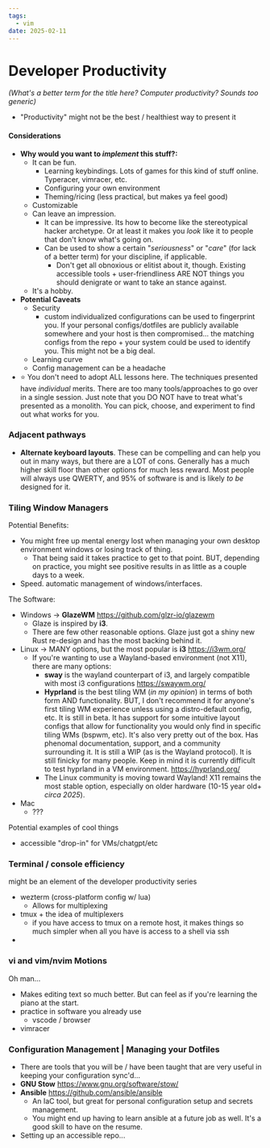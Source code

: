 ```yaml
---
tags:
  - vim
date: 2025-02-11
---
```

# Developer Productivity

*(What's a better term for the title here? Computer productivity? Sounds too generic)*
- "Productivity" might not be the best / healthiest way to present it
#### Considerations
- **Why would you want to *implement* this stuff?:**
	- It can be fun.
		- Learning keybindings. Lots of games for this kind of stuff online. Typeracer, vimracer, etc.
		- Configuring your own environment
		- Theming/ricing (less practical, but makes ya feel good)
	- Customizable
	- Can leave an impression.
		- It can be impressive. Its how to become like the stereotypical hacker archetype. Or at least it makes you *look* like it to people that don't know what's going on.
		- Can be used to show a certain "*seriousness*" or "*care*" (for lack of a better term) for your discipline, if applicable.
			- Don't get all obnoxious or elitist about it, though. Existing accessible tools + user-friendliness ARE NOT things you should denigrate or want to take an stance against.
	- It's a hobby.
- **Potential Caveats**
	- Security
		- custom individualized configurations can be used to fingerprint you. If your personal configs/dotfiles are publicly available somewhere and your host is then compromised... the matching configs from the repo + your system could be used to identify you. This might not be a big deal.
	- Learning curve
	- Config management can be a headache
- ⭐ You don't need to adopt ALL lessons here. The techniques presented have *individual* merits. There are too many tools/approaches to go over in a single session. Just note that you DO NOT have to treat what's presented as a monolith. You can pick, choose, and experiment to find out what works for you.

### Adjacent pathways
- **Alternate keyboard layouts**. These can be compelling and can help you out in many ways, but there are a LOT of cons. Generally has a much higher skill floor than other options for much less reward. Most people will always use QWERTY, and 95% of software is and is likely *to be* designed for it.

### Tiling Window Managers

Potential Benefits:
- You might free up mental energy lost when managing your own desktop environment windows or losing track of thing.
	- That being said it takes practice to get to that point. BUT, depending on practice, you might see positive results in as little as a couple days to a week.
- Speed. automatic management of windows/interfaces.

The Software:
- Windows → **GlazeWM** https://github.com/glzr-io/glazewm
	- Glaze is inspired by **i3**.
	- There are few other reasonable options. Glaze just got a shiny new Rust re-design and has the most backing behind it. 
- Linux → MANY options, but the most popular is **i3** https://i3wm.org/
	- If you're wanting to use a Wayland-based environment (not X11), there are many options:
		- **sway** is the wayland counterpart of i3, and largely compatible with most i3 configurations https://swaywm.org/
		- **Hyprland** is the best tiling WM (*in my opinion*) in terms of both form AND functionality. BUT, I don't recommend it for anyone's first tiling WM experience unless using a distro-default config, etc. It is still in beta. It has support for some intuitive layout configs that allow for functionality you would only find in specific tiling WMs (bspwm, etc). It's also very pretty out of the box. Has phenomal documentation, support, and a community surrounding it. It is still a WIP (as is the Wayland protocol). It is still finicky for many people. Keep in mind it is currently difficult to test hyprland in a VM environment. https://hyprland.org/
		- The Linux community is moving toward Wayland! X11 remains the most stable option, especially on older hardware (10-15 year old+ *circa 2025*).
- Mac
	- ???

Potential examples of cool things
- accessible "drop-in" for VMs/chatgpt/etc

### Terminal / console efficiency
might be an element of the developer productivity series
- wezterm (cross-platform config w/ lua)
	- Allows for multiplexing 
- tmux + the idea of multiplexers
	- if you have access to tmux on a remote host, it makes things so much simpler when all you have is access to a shell via ssh
- 

### vi and vim/nvim Motions
Oh man...
- Makes editing text so much better. But can feel as if you're learning the piano at the start.
- practice in software you already use
	- vscode / browser
- vimracer


### Configuration Management | Managing your Dotfiles
- There are tools that you will be / have been taught that are very useful in keeping your configuration sync'd...
- **GNU Stow** https://www.gnu.org/software/stow/
- **Ansible** https://github.com/ansible/ansible
	- An IaC tool, but great for personal configuration setup and secrets management.
	- You might end up having to learn ansible at a future job as well. It's a good skill to have on the resume.
- Setting up an accessible repo...
